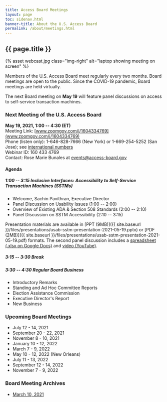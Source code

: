 ```yaml
---
title: Access Board Meetings
layout: page
toc: sidenav.html
banner-title: About the U.S. Access Board
permalink: /about/meetings.html
---
```

## {{ page.title }}

{% asset webcast.jpg class="img-right" alt="laptop showing meeting on screen" %}

Members of the U.S. Access Board meet regularly every two months. Board meetings are open to the public. Since the COVID-19 pandemic, Board meetings are held virtually.  

The next Board meeting on **May 19** will feature panel discussions on access to self-service transaction machines.

### Next Meeting of the U.S. Access Board

**May 19, 2021, 1:00 -- 4:30 (ET)**\
Meeting Link: [www.zoomgov.com/j/1604334769](www.zoomgov.com/j/1604334769) \
Phone (listen only): 1-646-828-7666 (New York) or 1-669-254-5252 (San Jose); see [international numbers](https://www.zoomgov.com/zoomconference?m=MTYwNDMzNDc2OQ.QOrHBDefO-E_IVvq8sV66JoW_DBjQbeG) \
Webinar ID:  160 433 4769 \
Contact:  Rose Marie Bunales at <events@access-board.gov>

#### Agenda

##### 1:00 -- 3:15 Inclusive Interfaces: Accessibility to Self-Service Transaction Machines (SSTMs)

- Welcome, Sachin Pavithran, Executive Director
- Panel Discussion on Usability Issues (1:00 -- 2:00)
- Overview of Existing ADA & Section 508 Standards (2:00 -- 2:10)
- Panel Discussion on SSTM Accessibility (2:10 -- 3:15)

Presentation materials are available in [PPT (9MB)]({{ site.baseurl }}/files/presentations/usab-sstm-presentation-2021-05-19.pptx) or [PDF (2MB)]({{ site.baseurl }}/files/presentations/usab-sstm-presentation-2021-05-19.pdf) formats.  The second panel discussion includes a [spreadsheet (.xlsx on Google Docs)](https://docs.google.com/spreadsheets/d/1FnvzuhrOSfCYDMeEtAbZjq7had7O_rEb) and [video (YouTube)](https://www.youtube.com/watch?v=5G61H2hhdeo).

##### 3:15 -- 3:30 Break

##### 3:30 -- 4:30 Regular Board Business

- Introductory Remarks
- Standing and Ad Hoc Committee Reports
- Election Assistance Commission
- Executive Director's Report
- New Business
 
### Upcoming Board Meetings

-   July 12 - 14, 2021
-   September 20 - 22, 2021
-   November 8 - 10, 2021
-   January 10 - 12, 2022
-   March 7 - 9, 2022
-   May 10 - 12, 2022 (New Orleans)
-   July 11 - 13, 2022
-   September 12 - 14, 2022
-   November 7 - 9, 2022

### Board Meeting Archives

- [March 10, 2021](https://www.youtube.com/watch?v=xI1j1V1SyjE)
